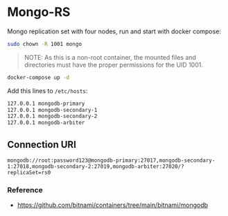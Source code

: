 # Mongo-RS

Mongo replication set with four nodes, run and start with docker compose:

```sh
sudo chown -R 1001 mongo 
```

> NOTE: As this is a non-root container, the mounted files and directories must have the proper permissions for the UID 1001.

```sh
docker-compose up -d 
```

Add this lines to `/etc/hosts`:

```sh
127.0.0.1 mongodb-primary
127.0.0.1 mongodb-secondary-1
127.0.0.1 mongodb-secondary-2
127.0.0.1 mongodb-arbiter
```

## Connection URI

`mongodb://root:password123@mongodb-primary:27017,mongodb-secondary-1:27018,mongodb-secondary-2:27019,mongodb-arbiter:27020/?replicaSet=rs0`

### Reference

- https://github.com/bitnami/containers/tree/main/bitnami/mongodb
